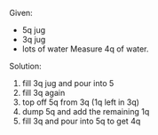 Given:
- 5q jug
- 3q jug
- lots of water
Measure 4q of water.

Solution:
1. fill 3q jug and pour into 5
2. fill 3q again
3. top off 5q from 3q (1q left in 3q)
4. dump 5q and add the remaining 1q
5. fill 3q and pour into 5q to get 4q
